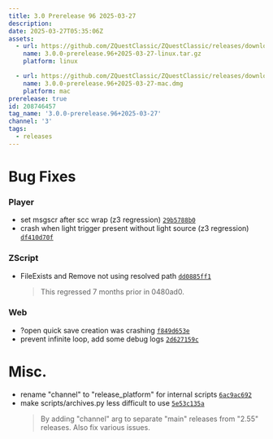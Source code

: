 ```yaml
---
title: 3.0 Prerelease 96 2025-03-27
description: 
date: 2025-03-27T05:35:06Z
assets: 
  - url: https://github.com/ZQuestClassic/ZQuestClassic/releases/download/3.0.0-prerelease.96%2B2025-03-27/3.0.0-prerelease.96%2B2025-03-27-linux.tar.gz
    name: 3.0.0-prerelease.96+2025-03-27-linux.tar.gz
    platform: linux

  - url: https://github.com/ZQuestClassic/ZQuestClassic/releases/download/3.0.0-prerelease.96%2B2025-03-27/3.0.0-prerelease.96%2B2025-03-27-mac.dmg
    name: 3.0.0-prerelease.96+2025-03-27-mac.dmg
    platform: mac
prerelease: true
id: 208746457
tag_name: '3.0.0-prerelease.96+2025-03-27'
channel: '3'
tags:
  - releases
---
```





# Bug Fixes

### Player

- set msgscr after scc wrap (z3 regression) [`29b5788b0`](https://github.com/ZQuestClassic/ZQuestClassic/commit/29b5788b07ede183bc18fbf3d50f8a423cf972d0)
- crash when light trigger present without light source (z3 regression) [`df410d70f`](https://github.com/ZQuestClassic/ZQuestClassic/commit/df410d70fae19da39246a0c40bc375f01258420a)

### ZScript

- FileExists and Remove not using resolved path [`dd0885ff1`](https://github.com/ZQuestClassic/ZQuestClassic/commit/dd0885ff10e7f623be132a8eb70322541a2552ff)
   &nbsp;
   >This regressed 7 months prior in 0480ad0. 
   >

### Web

- ?open quick save creation was crashing [`f849d653e`](https://github.com/ZQuestClassic/ZQuestClassic/commit/f849d653e9814754d79f5ad9a4d4d338c65e6e1f)
- prevent infinite loop, add some debug logs [`2d627159c`](https://github.com/ZQuestClassic/ZQuestClassic/commit/2d627159c2943add49227b9703acea16def99edc)

# Misc.

- rename "channel" to "release_platform" for internal scripts [`6ac9ac692`](https://github.com/ZQuestClassic/ZQuestClassic/commit/6ac9ac6921583a973e325c5880c6b2b801f33629)
- make scripts/archives.py less difficult to use [`5e53c135a`](https://github.com/ZQuestClassic/ZQuestClassic/commit/5e53c135a73d0742ee3217d482e8d566d32fe22e)
   &nbsp;
   >By adding "channel" arg to separate "main" releases from "2.55" releases. Also fix various issues. 
   >
